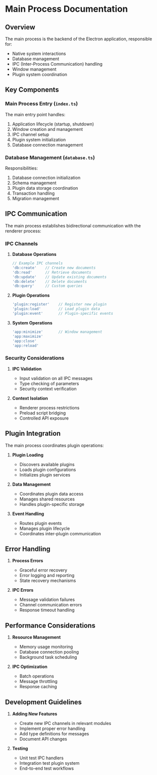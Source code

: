 # Main Process Documentation

## Overview

The main process is the backend of the Electron application, responsible for:
- Native system interactions
- Database management
- IPC (Inter-Process Communication) handling
- Window management
- Plugin system coordination

## Key Components

### Main Process Entry (`index.ts`)

The main entry point handles:
1. Application lifecycle (startup, shutdown)
2. Window creation and management
3. IPC channel setup
4. Plugin system initialization
5. Database connection management

### Database Management (`database.ts`)

Responsibilities:
1. Database connection initialization
2. Schema management
3. Plugin data storage coordination
4. Transaction handling
5. Migration management

## IPC Communication

The main process establishes bidirectional communication with the renderer process:

### IPC Channels

1. **Database Operations**
   ```typescript
   // Example IPC channels
   'db:create'    // Create new documents
   'db:read'      // Retrieve documents
   'db:update'    // Update existing documents
   'db:delete'    // Delete documents
   'db:query'     // Custom queries
   ```

2. **Plugin Operations**
   ```typescript
   'plugin:register'    // Register new plugin
   'plugin:load'        // Load plugin data
   'plugin:event'       // Plugin-specific events
   ```

3. **System Operations**
   ```typescript
   'app:minimize'       // Window management
   'app:maximize'
   'app:close'
   'app:reload'
   ```

### Security Considerations

1. **IPC Validation**
   - Input validation on all IPC messages
   - Type checking of parameters
   - Security context verification

2. **Context Isolation**
   - Renderer process restrictions
   - Preload script bridging
   - Controlled API exposure

## Plugin Integration

The main process coordinates plugin operations:

1. **Plugin Loading**
   - Discovers available plugins
   - Loads plugin configurations
   - Initializes plugin services

2. **Data Management**
   - Coordinates plugin data access
   - Manages shared resources
   - Handles plugin-specific storage

3. **Event Handling**
   - Routes plugin events
   - Manages plugin lifecycle
   - Coordinates inter-plugin communication

## Error Handling

1. **Process Errors**
   - Graceful error recovery
   - Error logging and reporting
   - State recovery mechanisms

2. **IPC Errors**
   - Message validation failures
   - Channel communication errors
   - Response timeout handling

## Performance Considerations

1. **Resource Management**
   - Memory usage monitoring
   - Database connection pooling
   - Background task scheduling

2. **IPC Optimization**
   - Batch operations
   - Message throttling
   - Response caching

## Development Guidelines

1. **Adding New Features**
   - Create new IPC channels in relevant modules
   - Implement proper error handling
   - Add type definitions for messages
   - Document API changes

2. **Testing**
   - Unit test IPC handlers
   - Integration test plugin system
   - End-to-end test workflows
